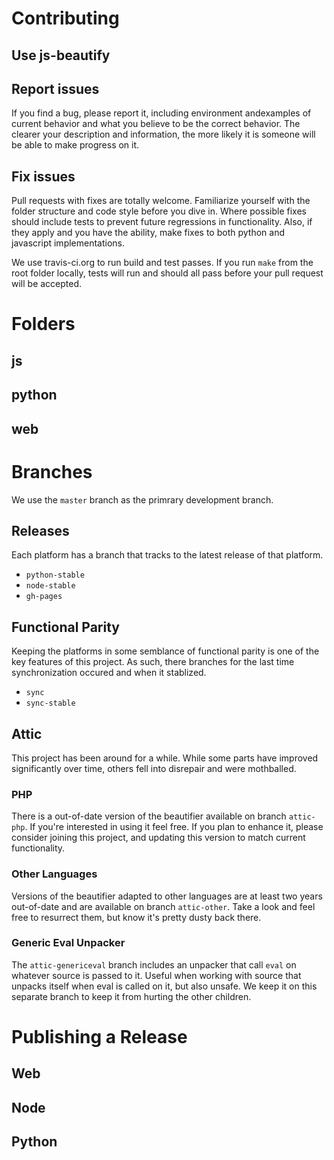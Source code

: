 # Contributing

## Use js-beautify

## Report issues
If you find a bug, please report it, including environment andexamples of current behavior and what you believe to be the correct behavior.  The clearer your description and information, the more likely it is someone will be able to make progress on it.

## Fix issues
Pull requests with fixes are totally welcome. Familiarize yourself with the folder structure and code style before you dive in.  Where possible fixes should include tests to prevent future regressions in functionality.  Also, if they apply and you have the ability, make fixes to both python and javascript implementations.

We use travis-ci.org to run build and test passes.  If you run `make` from the root folder locally, tests will run and should all pass before your pull request will be accepted. 


# Folders 
## js
## python
## web


# Branches
We use the `master` branch as the primrary development branch.  

## Releases
Each platform has a branch that tracks to the latest release of that platform.

* `python-stable`
* `node-stable`
* `gh-pages`

## Functional Parity
Keeping the platforms in some semblance of functional parity is one of the key features of this project.  As such, there branches for the last time synchronization occured and when it stablized. 

* `sync`
* `sync-stable` 

## Attic
This project has been around for a while.  While some parts have improved significantly over time, others fell
into disrepair and were mothballed.

### PHP
There is a out-of-date version of the beautifier available on branch `attic-php`.  If you're interested
in using it feel free. If you plan to enhance it, please consider joining this project, and updating this
version to match current functionality.

### Other Languages
Versions of the beautifier adapted to other languages are at least two years out-of-date and are
available on branch `attic-other`.  Take a look and feel free to resurrect them, but know it's pretty
dusty back there.

### Generic Eval Unpacker
The `attic-genericeval` branch includes an unpacker that call `eval` on whatever source is passed to it. 
Useful when working with source that unpacks itself when eval is called on it, but also unsafe.  We keep
it on this separate branch to keep it from hurting the other children. 

# Publishing a Release

## Web

## Node

## Python



